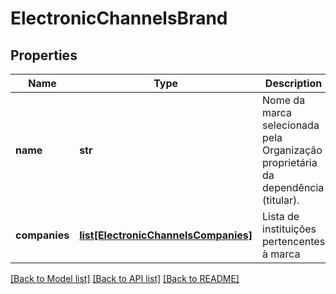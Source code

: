 # ElectronicChannelsBrand

## Properties
Name | Type | Description | Notes
------------ | ------------- | ------------- | -------------
**name** | **str** | Nome da marca selecionada pela Organização proprietária da dependência (titular). | 
**companies** | [**list[ElectronicChannelsCompanies]**](ElectronicChannelsCompanies.md) | Lista de instituições pertencentes à marca | 

[[Back to Model list]](../README.md#documentation-for-models) [[Back to API list]](../README.md#documentation-for-api-endpoints) [[Back to README]](../README.md)

